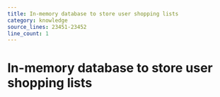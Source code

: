 ```yaml
---
title: In-memory database to store user shopping lists
category: knowledge
source_lines: 23451-23452
line_count: 1
---
```


# In-memory database to store user shopping lists
